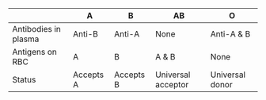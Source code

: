 
|                      | A         | B         | AB                 | O               |
| -------------------- | --------- | --------- | ------------------ | --------------- |
| Antibodies in plasma | Anti-B    | Anti-A    | None               | Anti-A & B      |
| Antigens on RBC      | A         | B         | A & B              | None            |
| Status               | Accepts A | Accepts B | Universal acceptor | Universal donor |
